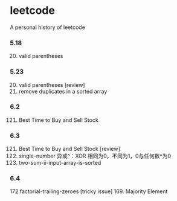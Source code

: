 # leetcode
A personal history of leetcode

### 5.18
20. valid parentheses

### 5.23
20. valid parentheses [review]
26. remove duplicates in a sorted array

### 6.2
121. Best Time to Buy and Sell Stock

### 6.3
121. Best Time to Buy and Sell Stock [review]
136. single-number 异或^：XOR 相同为0，不同为1，0与任何数^为0
167. two-sum-ii-input-array-is-sorted

### 6.4
172.factorial-trailing-zeroes [tricky issue]
169. Majority Element

